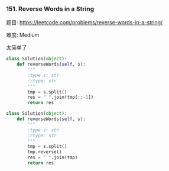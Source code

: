 ### 151. Reverse Words in a String

题目:
<https://leetcode.com/problems/reverse-words-in-a-string/>

难度:
Medium

太简单了

```python
class Solution(object):
    def reverseWords(self, s):
        """
        :type s: str
        :rtype: str
        """
        tmp = s.split()
        res = " ".join(tmp[::-1])
        return res
```

```python
class Solution(object):
    def reverseWords(self, s):
        """
        :type s: str
        :rtype: str
        """
        tmp = s.split()
        tmp.reverse()
        res = " ".join(tmp)
        return res
```
